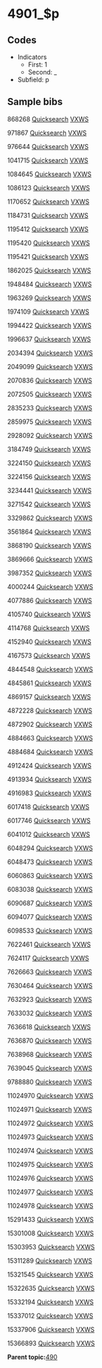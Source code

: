 # 4901\_$p

## Codes

-   Indicators
    -   First: 1
    -   Second: \_
-   Subfield: p

## Sample bibs

868268 [Quicksearch](https://search.library.yale.edu/catalog/868268) [VXWS](http://prodorbis.library.yale.edu:7014/vxws/GetHoldingsService?bibId=868268)

971867 [Quicksearch](https://search.library.yale.edu/catalog/971867) [VXWS](http://prodorbis.library.yale.edu:7014/vxws/GetHoldingsService?bibId=971867)

976644 [Quicksearch](https://search.library.yale.edu/catalog/976644) [VXWS](http://prodorbis.library.yale.edu:7014/vxws/GetHoldingsService?bibId=976644)

1041715 [Quicksearch](https://search.library.yale.edu/catalog/1041715) [VXWS](http://prodorbis.library.yale.edu:7014/vxws/GetHoldingsService?bibId=1041715)

1084645 [Quicksearch](https://search.library.yale.edu/catalog/1084645) [VXWS](http://prodorbis.library.yale.edu:7014/vxws/GetHoldingsService?bibId=1084645)

1086123 [Quicksearch](https://search.library.yale.edu/catalog/1086123) [VXWS](http://prodorbis.library.yale.edu:7014/vxws/GetHoldingsService?bibId=1086123)

1170652 [Quicksearch](https://search.library.yale.edu/catalog/1170652) [VXWS](http://prodorbis.library.yale.edu:7014/vxws/GetHoldingsService?bibId=1170652)

1184731 [Quicksearch](https://search.library.yale.edu/catalog/1184731) [VXWS](http://prodorbis.library.yale.edu:7014/vxws/GetHoldingsService?bibId=1184731)

1195412 [Quicksearch](https://search.library.yale.edu/catalog/1195412) [VXWS](http://prodorbis.library.yale.edu:7014/vxws/GetHoldingsService?bibId=1195412)

1195420 [Quicksearch](https://search.library.yale.edu/catalog/1195420) [VXWS](http://prodorbis.library.yale.edu:7014/vxws/GetHoldingsService?bibId=1195420)

1195421 [Quicksearch](https://search.library.yale.edu/catalog/1195421) [VXWS](http://prodorbis.library.yale.edu:7014/vxws/GetHoldingsService?bibId=1195421)

1862025 [Quicksearch](https://search.library.yale.edu/catalog/1862025) [VXWS](http://prodorbis.library.yale.edu:7014/vxws/GetHoldingsService?bibId=1862025)

1948484 [Quicksearch](https://search.library.yale.edu/catalog/1948484) [VXWS](http://prodorbis.library.yale.edu:7014/vxws/GetHoldingsService?bibId=1948484)

1963269 [Quicksearch](https://search.library.yale.edu/catalog/1963269) [VXWS](http://prodorbis.library.yale.edu:7014/vxws/GetHoldingsService?bibId=1963269)

1974109 [Quicksearch](https://search.library.yale.edu/catalog/1974109) [VXWS](http://prodorbis.library.yale.edu:7014/vxws/GetHoldingsService?bibId=1974109)

1994422 [Quicksearch](https://search.library.yale.edu/catalog/1994422) [VXWS](http://prodorbis.library.yale.edu:7014/vxws/GetHoldingsService?bibId=1994422)

1996637 [Quicksearch](https://search.library.yale.edu/catalog/1996637) [VXWS](http://prodorbis.library.yale.edu:7014/vxws/GetHoldingsService?bibId=1996637)

2034394 [Quicksearch](https://search.library.yale.edu/catalog/2034394) [VXWS](http://prodorbis.library.yale.edu:7014/vxws/GetHoldingsService?bibId=2034394)

2049099 [Quicksearch](https://search.library.yale.edu/catalog/2049099) [VXWS](http://prodorbis.library.yale.edu:7014/vxws/GetHoldingsService?bibId=2049099)

2070836 [Quicksearch](https://search.library.yale.edu/catalog/2070836) [VXWS](http://prodorbis.library.yale.edu:7014/vxws/GetHoldingsService?bibId=2070836)

2072505 [Quicksearch](https://search.library.yale.edu/catalog/2072505) [VXWS](http://prodorbis.library.yale.edu:7014/vxws/GetHoldingsService?bibId=2072505)

2835233 [Quicksearch](https://search.library.yale.edu/catalog/2835233) [VXWS](http://prodorbis.library.yale.edu:7014/vxws/GetHoldingsService?bibId=2835233)

2859975 [Quicksearch](https://search.library.yale.edu/catalog/2859975) [VXWS](http://prodorbis.library.yale.edu:7014/vxws/GetHoldingsService?bibId=2859975)

2928092 [Quicksearch](https://search.library.yale.edu/catalog/2928092) [VXWS](http://prodorbis.library.yale.edu:7014/vxws/GetHoldingsService?bibId=2928092)

3184749 [Quicksearch](https://search.library.yale.edu/catalog/3184749) [VXWS](http://prodorbis.library.yale.edu:7014/vxws/GetHoldingsService?bibId=3184749)

3224150 [Quicksearch](https://search.library.yale.edu/catalog/3224150) [VXWS](http://prodorbis.library.yale.edu:7014/vxws/GetHoldingsService?bibId=3224150)

3224156 [Quicksearch](https://search.library.yale.edu/catalog/3224156) [VXWS](http://prodorbis.library.yale.edu:7014/vxws/GetHoldingsService?bibId=3224156)

3234441 [Quicksearch](https://search.library.yale.edu/catalog/3234441) [VXWS](http://prodorbis.library.yale.edu:7014/vxws/GetHoldingsService?bibId=3234441)

3271542 [Quicksearch](https://search.library.yale.edu/catalog/3271542) [VXWS](http://prodorbis.library.yale.edu:7014/vxws/GetHoldingsService?bibId=3271542)

3329862 [Quicksearch](https://search.library.yale.edu/catalog/3329862) [VXWS](http://prodorbis.library.yale.edu:7014/vxws/GetHoldingsService?bibId=3329862)

3561864 [Quicksearch](https://search.library.yale.edu/catalog/3561864) [VXWS](http://prodorbis.library.yale.edu:7014/vxws/GetHoldingsService?bibId=3561864)

3868190 [Quicksearch](https://search.library.yale.edu/catalog/3868190) [VXWS](http://prodorbis.library.yale.edu:7014/vxws/GetHoldingsService?bibId=3868190)

3869666 [Quicksearch](https://search.library.yale.edu/catalog/3869666) [VXWS](http://prodorbis.library.yale.edu:7014/vxws/GetHoldingsService?bibId=3869666)

3987352 [Quicksearch](https://search.library.yale.edu/catalog/3987352) [VXWS](http://prodorbis.library.yale.edu:7014/vxws/GetHoldingsService?bibId=3987352)

4000244 [Quicksearch](https://search.library.yale.edu/catalog/4000244) [VXWS](http://prodorbis.library.yale.edu:7014/vxws/GetHoldingsService?bibId=4000244)

4077886 [Quicksearch](https://search.library.yale.edu/catalog/4077886) [VXWS](http://prodorbis.library.yale.edu:7014/vxws/GetHoldingsService?bibId=4077886)

4105740 [Quicksearch](https://search.library.yale.edu/catalog/4105740) [VXWS](http://prodorbis.library.yale.edu:7014/vxws/GetHoldingsService?bibId=4105740)

4114768 [Quicksearch](https://search.library.yale.edu/catalog/4114768) [VXWS](http://prodorbis.library.yale.edu:7014/vxws/GetHoldingsService?bibId=4114768)

4152940 [Quicksearch](https://search.library.yale.edu/catalog/4152940) [VXWS](http://prodorbis.library.yale.edu:7014/vxws/GetHoldingsService?bibId=4152940)

4167573 [Quicksearch](https://search.library.yale.edu/catalog/4167573) [VXWS](http://prodorbis.library.yale.edu:7014/vxws/GetHoldingsService?bibId=4167573)

4844548 [Quicksearch](https://search.library.yale.edu/catalog/4844548) [VXWS](http://prodorbis.library.yale.edu:7014/vxws/GetHoldingsService?bibId=4844548)

4845861 [Quicksearch](https://search.library.yale.edu/catalog/4845861) [VXWS](http://prodorbis.library.yale.edu:7014/vxws/GetHoldingsService?bibId=4845861)

4869157 [Quicksearch](https://search.library.yale.edu/catalog/4869157) [VXWS](http://prodorbis.library.yale.edu:7014/vxws/GetHoldingsService?bibId=4869157)

4872228 [Quicksearch](https://search.library.yale.edu/catalog/4872228) [VXWS](http://prodorbis.library.yale.edu:7014/vxws/GetHoldingsService?bibId=4872228)

4872902 [Quicksearch](https://search.library.yale.edu/catalog/4872902) [VXWS](http://prodorbis.library.yale.edu:7014/vxws/GetHoldingsService?bibId=4872902)

4884663 [Quicksearch](https://search.library.yale.edu/catalog/4884663) [VXWS](http://prodorbis.library.yale.edu:7014/vxws/GetHoldingsService?bibId=4884663)

4884684 [Quicksearch](https://search.library.yale.edu/catalog/4884684) [VXWS](http://prodorbis.library.yale.edu:7014/vxws/GetHoldingsService?bibId=4884684)

4912424 [Quicksearch](https://search.library.yale.edu/catalog/4912424) [VXWS](http://prodorbis.library.yale.edu:7014/vxws/GetHoldingsService?bibId=4912424)

4913934 [Quicksearch](https://search.library.yale.edu/catalog/4913934) [VXWS](http://prodorbis.library.yale.edu:7014/vxws/GetHoldingsService?bibId=4913934)

4916983 [Quicksearch](https://search.library.yale.edu/catalog/4916983) [VXWS](http://prodorbis.library.yale.edu:7014/vxws/GetHoldingsService?bibId=4916983)

6017418 [Quicksearch](https://search.library.yale.edu/catalog/6017418) [VXWS](http://prodorbis.library.yale.edu:7014/vxws/GetHoldingsService?bibId=6017418)

6017746 [Quicksearch](https://search.library.yale.edu/catalog/6017746) [VXWS](http://prodorbis.library.yale.edu:7014/vxws/GetHoldingsService?bibId=6017746)

6041012 [Quicksearch](https://search.library.yale.edu/catalog/6041012) [VXWS](http://prodorbis.library.yale.edu:7014/vxws/GetHoldingsService?bibId=6041012)

6048294 [Quicksearch](https://search.library.yale.edu/catalog/6048294) [VXWS](http://prodorbis.library.yale.edu:7014/vxws/GetHoldingsService?bibId=6048294)

6048473 [Quicksearch](https://search.library.yale.edu/catalog/6048473) [VXWS](http://prodorbis.library.yale.edu:7014/vxws/GetHoldingsService?bibId=6048473)

6060863 [Quicksearch](https://search.library.yale.edu/catalog/6060863) [VXWS](http://prodorbis.library.yale.edu:7014/vxws/GetHoldingsService?bibId=6060863)

6083038 [Quicksearch](https://search.library.yale.edu/catalog/6083038) [VXWS](http://prodorbis.library.yale.edu:7014/vxws/GetHoldingsService?bibId=6083038)

6090687 [Quicksearch](https://search.library.yale.edu/catalog/6090687) [VXWS](http://prodorbis.library.yale.edu:7014/vxws/GetHoldingsService?bibId=6090687)

6094077 [Quicksearch](https://search.library.yale.edu/catalog/6094077) [VXWS](http://prodorbis.library.yale.edu:7014/vxws/GetHoldingsService?bibId=6094077)

6098533 [Quicksearch](https://search.library.yale.edu/catalog/6098533) [VXWS](http://prodorbis.library.yale.edu:7014/vxws/GetHoldingsService?bibId=6098533)

7622461 [Quicksearch](https://search.library.yale.edu/catalog/7622461) [VXWS](http://prodorbis.library.yale.edu:7014/vxws/GetHoldingsService?bibId=7622461)

7624117 [Quicksearch](https://search.library.yale.edu/catalog/7624117) [VXWS](http://prodorbis.library.yale.edu:7014/vxws/GetHoldingsService?bibId=7624117)

7626663 [Quicksearch](https://search.library.yale.edu/catalog/7626663) [VXWS](http://prodorbis.library.yale.edu:7014/vxws/GetHoldingsService?bibId=7626663)

7630464 [Quicksearch](https://search.library.yale.edu/catalog/7630464) [VXWS](http://prodorbis.library.yale.edu:7014/vxws/GetHoldingsService?bibId=7630464)

7632923 [Quicksearch](https://search.library.yale.edu/catalog/7632923) [VXWS](http://prodorbis.library.yale.edu:7014/vxws/GetHoldingsService?bibId=7632923)

7633032 [Quicksearch](https://search.library.yale.edu/catalog/7633032) [VXWS](http://prodorbis.library.yale.edu:7014/vxws/GetHoldingsService?bibId=7633032)

7636618 [Quicksearch](https://search.library.yale.edu/catalog/7636618) [VXWS](http://prodorbis.library.yale.edu:7014/vxws/GetHoldingsService?bibId=7636618)

7636870 [Quicksearch](https://search.library.yale.edu/catalog/7636870) [VXWS](http://prodorbis.library.yale.edu:7014/vxws/GetHoldingsService?bibId=7636870)

7638968 [Quicksearch](https://search.library.yale.edu/catalog/7638968) [VXWS](http://prodorbis.library.yale.edu:7014/vxws/GetHoldingsService?bibId=7638968)

7639045 [Quicksearch](https://search.library.yale.edu/catalog/7639045) [VXWS](http://prodorbis.library.yale.edu:7014/vxws/GetHoldingsService?bibId=7639045)

9788880 [Quicksearch](https://search.library.yale.edu/catalog/9788880) [VXWS](http://prodorbis.library.yale.edu:7014/vxws/GetHoldingsService?bibId=9788880)

11024970 [Quicksearch](https://search.library.yale.edu/catalog/11024970) [VXWS](http://prodorbis.library.yale.edu:7014/vxws/GetHoldingsService?bibId=11024970)

11024971 [Quicksearch](https://search.library.yale.edu/catalog/11024971) [VXWS](http://prodorbis.library.yale.edu:7014/vxws/GetHoldingsService?bibId=11024971)

11024972 [Quicksearch](https://search.library.yale.edu/catalog/11024972) [VXWS](http://prodorbis.library.yale.edu:7014/vxws/GetHoldingsService?bibId=11024972)

11024973 [Quicksearch](https://search.library.yale.edu/catalog/11024973) [VXWS](http://prodorbis.library.yale.edu:7014/vxws/GetHoldingsService?bibId=11024973)

11024974 [Quicksearch](https://search.library.yale.edu/catalog/11024974) [VXWS](http://prodorbis.library.yale.edu:7014/vxws/GetHoldingsService?bibId=11024974)

11024975 [Quicksearch](https://search.library.yale.edu/catalog/11024975) [VXWS](http://prodorbis.library.yale.edu:7014/vxws/GetHoldingsService?bibId=11024975)

11024976 [Quicksearch](https://search.library.yale.edu/catalog/11024976) [VXWS](http://prodorbis.library.yale.edu:7014/vxws/GetHoldingsService?bibId=11024976)

11024977 [Quicksearch](https://search.library.yale.edu/catalog/11024977) [VXWS](http://prodorbis.library.yale.edu:7014/vxws/GetHoldingsService?bibId=11024977)

11024978 [Quicksearch](https://search.library.yale.edu/catalog/11024978) [VXWS](http://prodorbis.library.yale.edu:7014/vxws/GetHoldingsService?bibId=11024978)

15291433 [Quicksearch](https://search.library.yale.edu/catalog/15291433) [VXWS](http://prodorbis.library.yale.edu:7014/vxws/GetHoldingsService?bibId=15291433)

15301008 [Quicksearch](https://search.library.yale.edu/catalog/15301008) [VXWS](http://prodorbis.library.yale.edu:7014/vxws/GetHoldingsService?bibId=15301008)

15303953 [Quicksearch](https://search.library.yale.edu/catalog/15303953) [VXWS](http://prodorbis.library.yale.edu:7014/vxws/GetHoldingsService?bibId=15303953)

15311289 [Quicksearch](https://search.library.yale.edu/catalog/15311289) [VXWS](http://prodorbis.library.yale.edu:7014/vxws/GetHoldingsService?bibId=15311289)

15321545 [Quicksearch](https://search.library.yale.edu/catalog/15321545) [VXWS](http://prodorbis.library.yale.edu:7014/vxws/GetHoldingsService?bibId=15321545)

15322635 [Quicksearch](https://search.library.yale.edu/catalog/15322635) [VXWS](http://prodorbis.library.yale.edu:7014/vxws/GetHoldingsService?bibId=15322635)

15332194 [Quicksearch](https://search.library.yale.edu/catalog/15332194) [VXWS](http://prodorbis.library.yale.edu:7014/vxws/GetHoldingsService?bibId=15332194)

15337012 [Quicksearch](https://search.library.yale.edu/catalog/15337012) [VXWS](http://prodorbis.library.yale.edu:7014/vxws/GetHoldingsService?bibId=15337012)

15337906 [Quicksearch](https://search.library.yale.edu/catalog/15337906) [VXWS](http://prodorbis.library.yale.edu:7014/vxws/GetHoldingsService?bibId=15337906)

15366893 [Quicksearch](https://search.library.yale.edu/catalog/15366893) [VXWS](http://prodorbis.library.yale.edu:7014/vxws/GetHoldingsService?bibId=15366893)

**Parent topic:**[490](../../tags/490/490.md)

